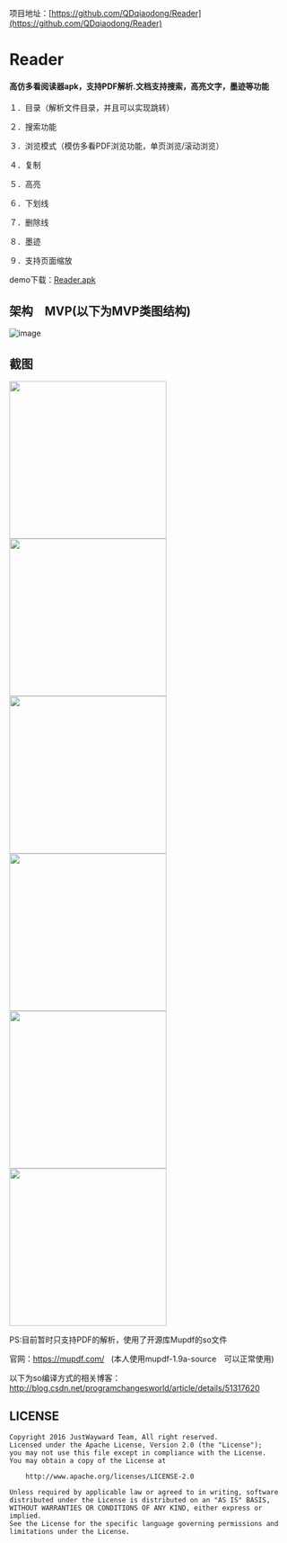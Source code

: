 项目地址：[https://github.com/QDqiaodong/Reader](https://github.com/QDqiaodong/Reader)

# Reader
#### 高仿多看阅读器apk，支持PDF解析.文档支持搜索，高亮文字，墨迹等功能

１．目录（解析文件目录，并且可以实现跳转）

２．搜索功能

３．浏览模式（模仿多看PDF浏览功能，单页浏览/滚动浏览）

４．复制

５．高亮

６．下划线

７．删除线

８．墨迹

９．支持页面缩放

demo下载：[Reader.apk](https://github.com/QDqiaodong/Reader/blob/master/Demo/reader.apk)

## 架构　MVP(以下为MVP类图结构)
![image](https://github.com/QDqiaodong/Reader/blob/master/screenshots/MVP%E7%B1%BB%E5%9B%BE.jpg)

## 截图
<img src="https://github.com/QDqiaodong/Reader/blob/master/screenshots/%E7%9B%AE%E5%BD%95.jpg?raw=true" width="280"/> <img src="https://github.com/QDqiaodong/Reader/blob/master/screenshots/%E5%A4%8D%E5%88%B6.jpg?raw=true" width="280"/> <img src="https://github.com/QDqiaodong/Reader/blob/master/screenshots/%E4%B8%8B%E5%88%92%E7%BA%BF.jpg?raw=true" width="280"/>
</br>
<img src="https://github.com/QDqiaodong/Reader/blob/master/screenshots/%E5%88%A0%E9%99%A4%E7%BA%BF.jpg?raw=true" width="280"/> <img src="https://github.com/QDqiaodong/Reader/blob/master/screenshots/%E5%A2%A8%E8%BF%B9.jpg?raw=true" width="280"/> <img src="https://github.com/QDqiaodong/Reader/blob/master/screenshots/%E9%A6%96%E9%A1%B5.jpg?raw=true" width="280"/>

PS:目前暂时只支持PDF的解析，使用了开源库Mupdf的so文件

官网：https://mupdf.com/   (本人使用mupdf-1.9a-source　可以正常使用)
  
以下为so编译方式的相关博客：http://blog.csdn.net/programchangesworld/article/details/51317620

## LICENSE

```
Copyright 2016 JustWayward Team, All right reserved.
Licensed under the Apache License, Version 2.0 (the "License");
you may not use this file except in compliance with the License.
You may obtain a copy of the License at

    http://www.apache.org/licenses/LICENSE-2.0

Unless required by applicable law or agreed to in writing, software
distributed under the License is distributed on an "AS IS" BASIS,
WITHOUT WARRANTIES OR CONDITIONS OF ANY KIND, either express or implied.
See the License for the specific language governing permissions and
limitations under the License.
```



